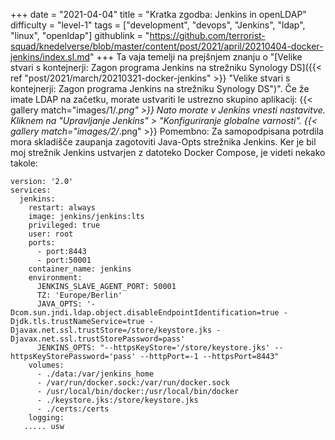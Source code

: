 +++
date = "2021-04-04"
title = "Kratka zgodba: Jenkins in openLDAP"
difficulty = "level-1"
tags = ["development", "devops", "Jenkins", "ldap", "linux", "openldap"]
githublink = "https://github.com/terrorist-squad/knedelverse/blob/master/content/post/2021/april/20210404-docker-jenkins/index.sl.md"
+++
Ta vaja temelji na prejšnjem znanju o "[Velike stvari s kontejnerji: Zagon programa Jenkins na strežniku Synology DS]({{< ref "post/2021/march/20210321-docker-jenkins" >}} "Velike stvari s kontejnerji: Zagon programa Jenkins na strežniku Synology DS")". Če že imate LDAP na začetku, morate ustvariti le ustrezno skupino aplikacij:
{{< gallery match="images/1/*.png" >}}
Nato morate v Jenkins vnesti nastavitve. Kliknem na "Upravljanje Jenkins" > "Konfiguriranje globalne varnosti".
{{< gallery match="images/2/*.png" >}}
Pomembno: Za samopodpisana potrdila mora skladišče zaupanja zagotoviti Java-Opts strežnika Jenkins. Ker je bil moj strežnik Jenkins ustvarjen z datoteko Docker Compose, je videti nekako takole:
```
version: '2.0'
services:
  jenkins:
    restart: always
    image: jenkins/jenkins:lts
    privileged: true
    user: root
    ports:
      - port:8443
      - port:50001
    container_name: jenkins
    environment:
      JENKINS_SLAVE_AGENT_PORT: 50001
      TZ: 'Europe/Berlin'
      JAVA_OPTS: '-Dcom.sun.jndi.ldap.object.disableEndpointIdentification=true -Djdk.tls.trustNameService=true -Djavax.net.ssl.trustStore=/store/keystore.jks -Djavax.net.ssl.trustStorePassword=pass'
      JENKINS_OPTS: "--httpsKeyStore='/store/keystore.jks' --httpsKeyStorePassword='pass' --httpPort=-1 --httpsPort=8443"
    volumes:
      - ./data:/var/jenkins_home
      - /var/run/docker.sock:/var/run/docker.sock
      - /usr/local/bin/docker:/usr/local/bin/docker
      - ./keystore.jks:/store/keystore.jks
      - ./certs:/certs
    logging:
   ..... usw

   ```